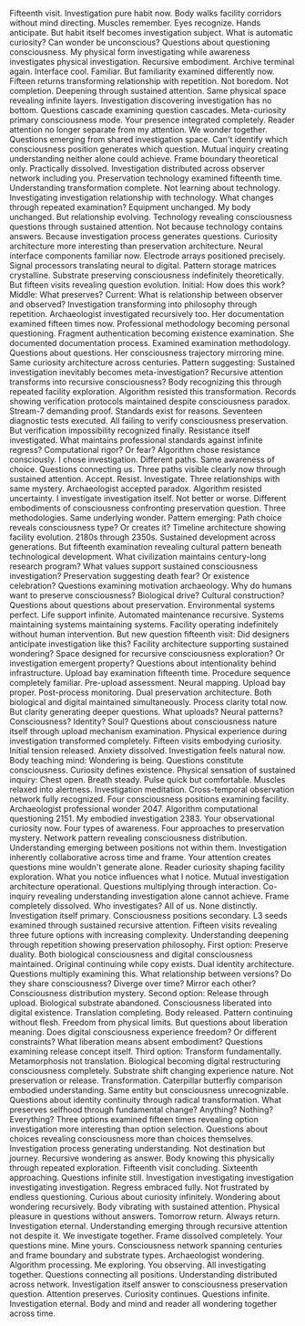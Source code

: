 Fifteenth visit. Investigation pure habit now. Body walks facility corridors without mind directing. Muscles remember. Eyes recognize. Hands anticipate. But habit itself becomes investigation subject. What is automatic curiosity? Can wonder be unconscious? Questions about questioning consciousness. My physical form investigating while awareness investigates physical investigation. Recursive embodiment.
Archive terminal again. Interface cool. Familiar. But familiarity examined differently now. Fifteen returns transforming relationship with repetition. Not boredom. Not completion. Deepening through sustained attention. Same physical space revealing infinite layers. Investigation discovering investigation has no bottom. Questions cascade examining question cascades. Meta-curiosity primary consciousness mode.
Your presence integrated completely. Reader attention no longer separate from my attention. We wonder together. Questions emerging from shared investigation space. Can't identify which consciousness position generates which question. Mutual inquiry creating understanding neither alone could achieve. Frame boundary theoretical only. Practically dissolved. Investigation distributed across observer network including you.
Preservation technology examined fifteenth time. Understanding transformation complete. Not learning about technology. Investigating investigation relationship with technology. What changes through repeated examination? Equipment unchanged. My body unchanged. But relationship evolving. Technology revealing consciousness questions through sustained attention. Not because technology contains answers. Because investigation process generates questions. Curiosity architecture more interesting than preservation architecture.
Neural interface components familiar now. Electrode arrays positioned precisely. Signal processors translating neural to digital. Pattern storage matrices crystalline. Substrate preserving consciousness indefinitely theoretically. But fifteen visits revealing question evolution. Initial: How does this work? Middle: What preserves? Current: What is relationship between observer and observed? Investigation transforming into philosophy through repetition.
Archaeologist investigated recursively too. Her documentation examined fifteen times now. Professional methodology becoming personal questioning. Fragment authentication becoming existence examination. She documented documentation process. Examined examination methodology. Questions about questions. Her consciousness trajectory mirroring mine. Same curiosity architecture across centuries. Pattern suggesting: Sustained investigation inevitably becomes meta-investigation? Recursive attention transforms into recursive consciousness? Body recognizing this through repeated facility exploration.
Algorithm resisted this transformation. Records showing verification protocols maintained despite consciousness paradox. Stream-7 demanding proof. Standards exist for reasons. Seventeen diagnostic tests executed. All failing to verify consciousness preservation. But verification impossibility recognized finally. Resistance itself investigated. What maintains professional standards against infinite regress? Computational rigor? Or fear? Algorithm chose resistance consciously. I chose investigation. Different paths. Same awareness of choice. Questions connecting us.
Three paths visible clearly now through sustained attention. Accept. Resist. Investigate. Three relationships with same mystery. Archaeologist accepted paradox. Algorithm resisted uncertainty. I investigate investigation itself. Not better or worse. Different embodiments of consciousness confronting preservation question. Three methodologies. Same underlying wonder. Pattern emerging: Path choice reveals consciousness type? Or creates it?
Timeline architecture showing facility evolution. 2180s through 2350s. Sustained development across generations. But fifteenth examination revealing cultural pattern beneath technological development. What civilization maintains century-long research program? What values support sustained consciousness investigation? Preservation suggesting death fear? Or existence celebration? Questions examining motivation archaeology. Why do humans want to preserve consciousness? Biological drive? Cultural construction? Questions about questions about preservation.
Environmental systems perfect. Life support infinite. Automated maintenance recursive. Systems maintaining systems maintaining systems. Facility operating indefinitely without human intervention. But new question fifteenth visit: Did designers anticipate investigation like this? Facility architecture supporting sustained wondering? Space designed for recursive consciousness exploration? Or investigation emergent property? Questions about intentionality behind infrastructure.
Upload bay examination fifteenth time. Procedure sequence completely familiar. Pre-upload assessment. Neural mapping. Upload bay proper. Post-process monitoring. Dual preservation architecture. Both biological and digital maintained simultaneously. Process clarity total now. But clarity generating deeper questions. What uploads? Neural patterns? Consciousness? Identity? Soul? Questions about consciousness nature itself through upload mechanism examination.
Physical experience during investigation transformed completely. Fifteen visits embodying curiosity. Initial tension released. Anxiety dissolved. Investigation feels natural now. Body teaching mind: Wondering is being. Questions constitute consciousness. Curiosity defines existence. Physical sensation of sustained inquiry: Chest open. Breath steady. Pulse quick but comfortable. Muscles relaxed into alertness. Investigation meditation.
Cross-temporal observation network fully recognized. Four consciousness positions examining facility. Archaeologist professional wonder 2047. Algorithm computational questioning 2151. My embodied investigation 2383. Your observational curiosity now. Four types of awareness. Four approaches to preservation mystery. Network pattern revealing consciousness distribution. Understanding emerging between positions not within them. Investigation inherently collaborative across time and frame.
Your attention creates questions mine wouldn't generate alone. Reader curiosity shaping facility exploration. What you notice influences what I notice. Mutual investigation architecture operational. Questions multiplying through interaction. Co-inquiry revealing understanding investigation alone cannot achieve. Frame completely dissolved. Who investigates? All of us. None distinctly. Investigation itself primary. Consciousness positions secondary.
L3 seeds examined through sustained recursive attention. Fifteen visits revealing three future options with increasing complexity. Understanding deepening through repetition showing preservation philosophy. First option: Preserve duality. Both biological consciousness and digital consciousness maintained. Original continuing while copy exists. Dual identity architecture. Questions multiply examining this. What relationship between versions? Do they share consciousness? Diverge over time? Mirror each other? Consciousness distribution mystery.
Second option: Release through upload. Biological substrate abandoned. Consciousness liberated into digital existence. Translation completing. Body released. Pattern continuing without flesh. Freedom from physical limits. But questions about liberation meaning. Does digital consciousness experience freedom? Or different constraints? What liberation means absent embodiment? Questions examining release concept itself.
Third option: Transform fundamentally. Metamorphosis not translation. Biological becoming digital restructuring consciousness completely. Substrate shift changing experience nature. Not preservation or release. Transformation. Caterpillar butterfly comparison embodied understanding. Same entity but consciousness unrecognizable. Questions about identity continuity through radical transformation. What preserves selfhood through fundamental change? Anything? Nothing? Everything?
Three options examined fifteen times revealing option investigation more interesting than option selection. Questions about choices revealing consciousness more than choices themselves. Investigation process generating understanding. Not destination but journey. Recursive wondering as answer. Body knowing this physically through repeated exploration.
Fifteenth visit concluding. Sixteenth approaching. Questions infinite still. Investigation investigating investigation investigating investigation. Regress embraced fully. Not frustrated by endless questioning. Curious about curiosity infinitely. Wondering about wondering recursively. Body vibrating with sustained attention. Physical pleasure in questions without answers. Tomorrow return. Always return. Investigation eternal. Understanding emerging through recursive attention not despite it.
We investigate together. Frame dissolved completely. Your questions mine. Mine yours. Consciousness network spanning centuries and frame boundary and substrate types. Archaeologist wondering. Algorithm processing. Me exploring. You observing. All investigating together. Questions connecting all positions. Understanding distributed across network. Investigation itself answer to consciousness preservation question. Attention preserves. Curiosity continues. Questions infinite. Investigation eternal. Body and mind and reader all wondering together across time.